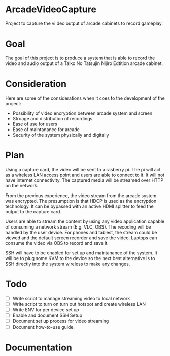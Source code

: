 # ArcadeVideoCapture
Project to capture the vi
deo output of arcade cabinets to record gameplay.

# Goal

The goal of this project is to produce a system that is able to record the video and audio output of a Taiko No Tatsujin Nijiro Edtition arcade cabinet. 

# Consideration

Here are some of the considerations when it coes to the development of the project:

- Possibility of video encryption between arcade system and screen
- Stroage and distribution of recordings
- Ease of use for users
- Ease of maintanance for arcade
- Security of the system physically and digitally

# Plan

Using a capture card, the video will be sent to a rasberry pi. The pi will act as a wireless LAN access point and users are able to connect to it. It will not have internet connectivity. The captured media will be streamed over HTTP on the network.

From the previous experience, the video stream from the arcade system was encrypted. The presumption is that HDCP is used as the encryption technology. It can be bypassed with an active HDMI splitter to feed the output to the capture card.

Users are able to stream the content by using any video application capable of consuming a network stream (E.g. VLC, OBS). The recoding will be handled by the user device. For phones and tablest, the stream could be viewed and the default screen recorder and save the video. Laptops can consume the video via OBS to record and save it.

SSH will have to be enabled for set up and maintanance of the system. It will be to plug some KVM to the device so the next best alternative is to SSH directly into the system wireless to make any changes.

# Todo

- [ ] Write script to manage streaming video to local network
- [ ] Write script to turn on turn out hotspot and create wireless LAN
- [ ] Write ENV for per device set up
- [ ] Enable and document SSH Setup
- [ ] Document set up process for video streaming
- [ ] Document how-to-use guide.

# Documentation 